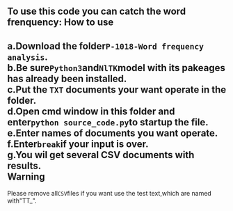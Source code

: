 
To use this code you can catch the word frenquency:
How to use
--------------
a.Download the folder`P-1018-Word frequency analysis`.<br>
b.Be sure`Python3`and`NlTK`model with its pakeages has already been installed.<br>
c.Put the `TXT` documents your want operate in the folder.<br>
d.Open cmd window in this folder and enter`python source_code.py`to startup the file.<br>
e.Enter names of documents you want operate.<br>
f.Enter`break`if your input is over.<br>
g.You wil get several CSV documents with results.<br>
Warning
-------------
Please remove all`CSV`files if you want use the test text,which are named with"TT_".
